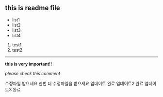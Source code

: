 ## this is readme file
- list1
- list2
- list3
- list4

1. test1
2. test2

---

**this is very important!!**

_please check this comment_

수정파일 받으세요
한번 더 수정파일을 받으세요
업데이트 완료
업데이트2 완료
업데이트3 완료
